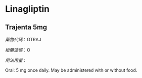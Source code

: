 # Linagliptin

## Trajenta 5mg

*藥物代碼*：OTRAJ

*給藥途徑*：O

*用法用量*：

Oral: 5 mg once daily. May be administered with or without food.

